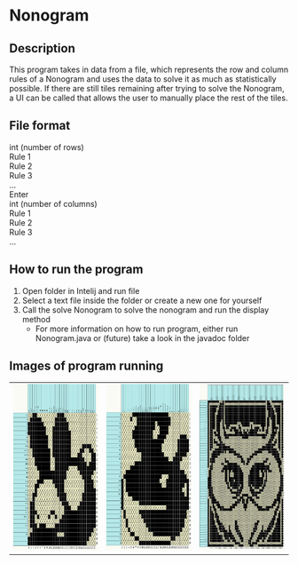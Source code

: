 # Nonogram

## Description
This program takes in data from a file, which represents the row and column rules of a Nonogram and uses the data to solve it as much as statistically possible. If there are still tiles remaining after trying to solve the Nonogram, a UI can be called that allows the user to manually place the rest of the tiles.

## File format
int (number of rows) </br>
Rule 1 </br>
Rule 2 </br>
Rule 3 </br>
... </br>
Enter  </br>
int (number of columns) </br>
Rule 1 </br>
Rule 2 </br>
Rule 3 </br>
... </br>

## How to run the program
1. Open folder in Intelij and run file
2. Select a text file inside the folder or create a new one for yourself
3. Call the solve Nonogram to solve the nonogram and run the display method
   - For more information on how to run program, either run Nonogram.java or (future) take a look in the javadoc folder

## Images of program running
<table style="border: none">
  <tr>
    <td valign="top"><img src="Images/bunny.png" width="300" height="300" /></td>
    <td valign="top"><img src="Images/soup.png" width=300 height=300 /></td>
    <td valign="top"><img src="Images/owl.png" width=300 height=300 /></td>
   </tr>
</table>
